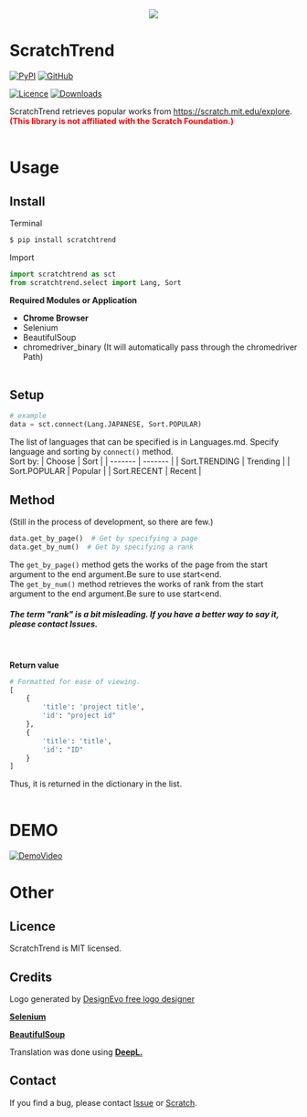 <div align="center"><img src="https://user-images.githubusercontent.com/105550500/197376654-a36e55d0-35ac-42c8-aed5-23e9a48c04fd.jpg" /></div>

# ScratchTrend
[![PyPI](https://img.shields.io/badge/PyPI-dummy?style=for-the-badge&logo=pypi&labelColor=gray&color=red)](https://pypi.org/project/scratchtrend/)
[![GitHub](https://img.shields.io/badge/GitHub-dummy?style=for-the-badge&logo=github&labelColor=gray&color=blue)](https://github.com/henji243/ScratchTrend)

[![Licence](https://img.shields.io/github/license/henji243/ScratchTrend)](https://github.com/henji243/ScratchTrend)
[![Downloads](https://img.shields.io/pypi/dd/scratchtrend?color=%2383ccd2&label=PyPI%20Downloads&logo=PyPI&logoColor=%2383ccd2)](https://pypi.org/project/scratchtrend)

ScratchTrend retrieves popular works from https://scratch.mit.edu/explore.
<br />
<span style="color:red;">**(This library is not affiliated with the Scratch Foundation.)**</span>
<br /><br />
# Usage
## Install
Terminal
```sh
$ pip install scratchtrend
```
Import
```python
import scratchtrend as sct
from scratchtrend.select import Lang, Sort
```
**Required Modules or Application**
- **Chrome Browser**
- Selenium
- BeautifulSoup
- chromedriver_binary  (It will automatically pass through the chromedriver Path)
<br /><br />

## Setup
```python
# example
data = sct.connect(Lang.JAPANESE, Sort.POPULAR)
```
The list of languages that can be specified is in Languages.md.
Specify language and sorting by ```connect()``` method.<br />
Sort by:
| Choose | Sort |
| ------- | ------- |
| Sort.TRENDING | Trending |
| Sort.POPULAR | Popular |
| Sort.RECENT | Recent |
<br />

## Method
(Still in the process of development, so there are few.)
```python
data.get_by_page()  # Get by specifying a page
data.get_by_num()  # Get by specifying a rank
```
The ```get_by_page()``` method gets the works of the page from the start argument to the end argument.Be sure to use start&lt;end.<br />
The ```get_by_num()``` method retrieves the works of rank from the start argument to the end argument.Be sure to use start&lt;end.
##### The term "rank" is a bit misleading. If you have a better way to say it, please contact Issues.
<br />

**Return value**
```python
# Formatted for ease of viewing.
[
    {
        'title': 'project title',
        'id': "project id"
    },
    {
        'title': 'title',
        'id': "ID"
    }
]
```
Thus, it is returned in the dictionary in the list.
<br /><br />
# DEMO
<a href="https://youtu.be/P-7ia4hHtjY" target="_blank"><img src="https://user-images.githubusercontent.com/105550500/198833200-901bc950-6799-4ec0-852a-8a1af70ee87f.png" alt="DemoVideo" /></a>


# Other
## Licence
ScratchTrend is MIT licensed.
## Credits
<div>Logo generated by <a href="https://www.designevo.com/" title="Free Online Logo Maker">DesignEvo free logo designer</a></div>

[**Selenium**](https://github.com/SeleniumHQ/selenium)

[**BeautifulSoup**](https://www.crummy.com/software/BeautifulSoup/)

Translation was done using [**DeepL.**](https://www.deepl.com/translator)
## Contact
If you find a bug, please contact [Issue](https://github.com/henji243/ScratchTrend/issues) or [Scratch](https://scratch.mit.edu/projects/753404201/).
